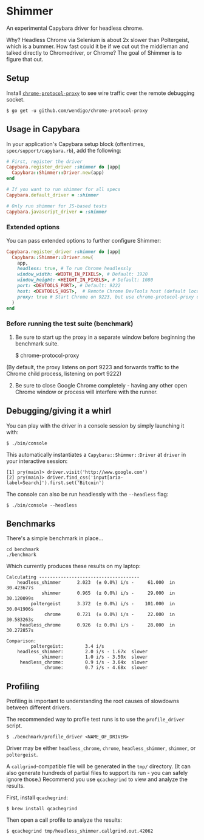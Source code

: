 # Shimmer

An experimental Capybara driver for headless chrome.

Why? Headless Chrome via Selenium is about 2x slower than Poltergeist, which is a bummer. How fast could it be if we cut out the middleman and talked directly to Chromedriver, or Chrome? The goal of Shimmer is to figure that out.

## Setup

Install [`chrome-protocol-proxy`](https://github.com/wendigo/chrome-protocol-proxy) to see wire traffic over the remote debugging socket.

    $ go get -u github.com/wendigo/chrome-protocol-proxy

## Usage in Capybara

In your application's Capybara setup block (oftentimes, `spec/support/capybara.rb`), add the following:

```ruby
# First, register the driver
Capybara.register_driver :shimmer do |app|
  Capybara::Shimmer::Driver.new(app)
end

# If you want to run shimmer for all specs
Capybara.default_driver = :shimmer

# Only run shimmer for JS-based tests
Capybara.javascript_driver = :shimmer
```

### Extended options

You can pass extended options to further configure Shimmer:

```ruby
Capybara.register_driver :shimmer do |app|
  Capybara::Shimmer::Driver.new(
    app,
    headless: true, # To run Chrome headlessly
    window_width: <WIDTH_IN_PIXELS>, # Default: 1920
    window_height: <HEIGHT_IN_PIXELS>, # Default: 1080
    port: <DEVTOOLS_PORT>, # Default: 9222
    host: <DEVTOOLS_HOST>,  # Remote Chrome DevTools host (default localhost)
    proxy: true # Start Chrome on 9223, but use chrome-protocol-proxy on 9222
  )
end
```

### Before running the test suite (benchmark)

   1. Be sure to start up the proxy in a separate window before beginning the benchmark suite.

        $ chrome-protocol-proxy

   (By default, the proxy listens on port 9223 and forwards traffic to the Chrome child process, listening on port 9222)

   2. Be sure to close Google Chrome completely - having any other open Chrome window or process will interfere with the runner.

## Debugging/giving it a whirl

You can play with the driver in a console session by simply launching it with:

    $ ./bin/console

This automatically instantiates a `Capybara::Shimmer::Driver` at `driver` in your interactive session:

    [1] pry(main)> driver.visit('http://www.google.com')
    [2] pry(main)> driver.find_css('input[aria-label=Search]').first.set('Bitcoin')

The console can also be run headlessly with the `--headless` flag:

    $ ./bin/console --headless

## Benchmarks

There's a simple benchmark in place...

    cd benchmark
    ./benchmark

Which currently produces these results on my laptop:

```
Calculating -------------------------------------
    headless_shimmer      2.023  (± 0.0%) i/s -     61.000  in  30.423677s
             shimmer      0.965  (± 0.0%) i/s -     29.000  in  30.120099s
         poltergeist      3.372  (± 0.0%) i/s -    101.000  in  30.041906s
              chrome      0.721  (± 0.0%) i/s -     22.000  in  30.583263s
     headless_chrome      0.926  (± 0.0%) i/s -     28.000  in  30.272857s

Comparison:
         poltergeist:        3.4 i/s
    headless_shimmer:        2.0 i/s - 1.67x  slower
             shimmer:        1.0 i/s - 3.50x  slower
     headless_chrome:        0.9 i/s - 3.64x  slower
              chrome:        0.7 i/s - 4.68x  slower
``` 

## Profiling

Profiling is important to understanding the root causes of slowdowns between different drivers.

The recommended way to profile test runs is to use the `profile_driver` script.

    $ ./benchmark/profile_driver <NAME_OF_DRIVER>

Driver may be either `headless_chrome`, `chrome`, `headless_shimmer`, `shimmer`, or `poltergeist`.

A `callgrind`-compatible file will be generated in the `tmp/` directory. (It can also generate hundreds of partial files to support its run - you can safely ignore those.) Recommend you use `qcachegrind` to view and analyze the results.

First, install `qcachegrind`:

    $ brew install qcachegrind

Then open a call profile to analyze the results:

    $ qcachegrind tmp/headless_shimmer.callgrind.out.42062
